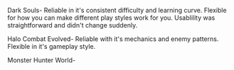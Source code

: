 Dark Souls-
  Reliable in it's consistent difficulty and learning curve.
  Flexible for how you can make different play styles work for you.
  Usablility was straightforward and didn't change suddenly.
  
Halo Combat Evolved-
  Reliable with it's mechanics and enemy patterns.
  Flexible in it's gameplay style.
  
  
Monster Hunter World-
  
